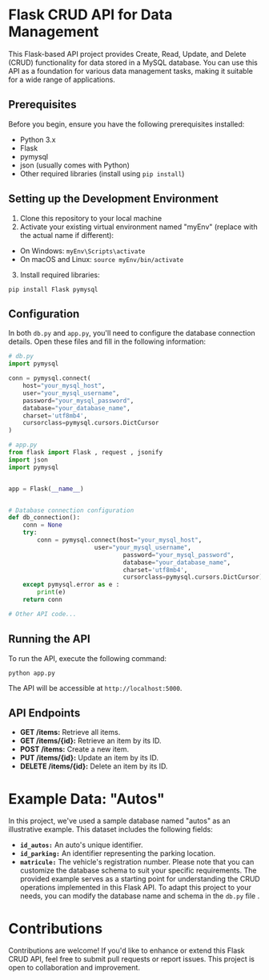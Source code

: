 # Flask CRUD API for Data Management

This Flask-based API project provides Create, Read, Update, and Delete (CRUD) functionality for data stored in a MySQL database. You can use this API as a foundation for various data management tasks, making it suitable for a wide range of applications.

## Prerequisites

Before you begin, ensure you have the following prerequisites installed:

- Python 3.x
- Flask
- pymysql
- json (usually comes with Python)
- Other required libraries (install using `pip install`)

## Setting up the Development Environment

1. Clone this repository to your local machine
2. Activate your existing virtual environment named "myEnv" (replace with the actual name if different):
   
- On Windows:
``
myEnv\Scripts\activate
``
- On macOS and Linux:
``
source myEnv/bin/activate
``
3. Install required libraries:
```
pip install Flask pymysql
```

## Configuration
In both `db.py` and `app.py`, you'll need to configure the database connection details. Open these files and fill in the following information:
```python
# db.py
import pymysql

conn = pymysql.connect(
    host="your_mysql_host",
    user="your_mysql_username",
    password="your_mysql_password",
    database="your_database_name",
    charset='utf8mb4',
    cursorclass=pymysql.cursors.DictCursor
)

```
```python
# app.py
from flask import Flask , request , jsonify
import json
import pymysql


app = Flask(__name__)


# Database connection configuration
def db_connection():
    conn = None
    try:
        conn = pymysql.connect(host="your_mysql_host",
    			       	user="your_mysql_username",
                               	password="your_mysql_password",
                               	database="your_database_name",
                               	charset='utf8mb4',
                                cursorclass=pymysql.cursors.DictCursor)
    except pymysql.error as e :
        print(e)
    return conn

# Other API code...

```
## Running the API
To run the API, execute the following command:
```
python app.py
```
The API will be accessible at `http://localhost:5000`.

## API Endpoints
- **GET /items:** Retrieve all items.
- **GET /items/{id}:** Retrieve an item by its ID.
- **POST /items:** Create a new item.
- **PUT /items/{id}:** Update an item by its ID.
- **DELETE /items/{id}:** Delete an item by its ID.
  
# Example Data: "Autos"
In this project, we've used a sample database named "autos" as an illustrative example. This dataset includes the following fields:
- **`id_autos:`** An auto's unique identifier.
- **`id_parking:`** An identifier representing the parking location.
- **`matricule:`** The vehicle's registration number.
 Please note that you can customize the database schema to suit your specific requirements. The provided example serves as a starting point for understanding the CRUD operations implemented in this Flask API. To adapt this project to your needs, you can modify the database name and schema in the `db.py` file .
  
# Contributions
Contributions are welcome! If you'd like to enhance or extend this Flask CRUD API, feel free to submit pull requests or report issues. This project is open to collaboration and improvement.
